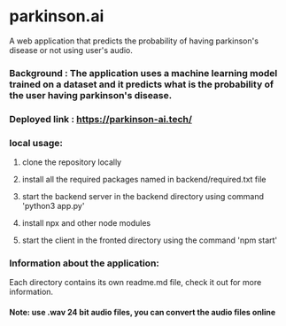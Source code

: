 # parkinson.ai
A web application that predicts the probability of having parkinson's disease or not using user's audio.

### Background : The application uses a machine learning model trained on a dataset and it predicts what is the probability of the user having parkinson's disease.

### Deployed link : https://parkinson-ai.tech/

### local usage:

1. clone the repository locally

2. install all the required packages named in backend/required.txt file 

3. start the backend server in the backend directory using command 'python3 app.py'

4. install npx and other node modules

3. start the client in the fronted directory using the command 'npm start'

### Information about the application:

Each directory contains its own readme.md file, check it out for more information.

#### Note: use .wav 24 bit audio files, you can convert the audio files online

